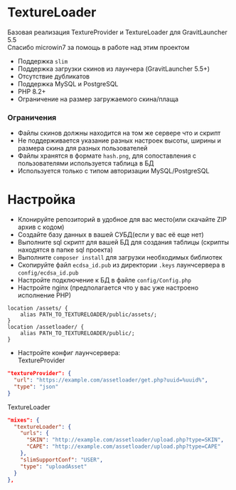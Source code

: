 # TextureLoader

Базовая реализация TextureProvider и TextureLoader для GravitLauncher 5.5  
Спасибо microwin7 за помощь в работе над этим проектом  

- Поддержка `slim`
- Поддержка загрузки скинов из лаунчера (GravitLauncher 5.5+)
- Отсутствие дубликатов
- Поддержка MySQL и PostgreSQL
- PHP 8.2+
- Ограничение на размер загружаемого скина/плаща

### Ограничения

- Файлы скинов должны находится на том же сервере что и скрипт
- Не поддерживается указание разных настроек высоты, ширины и размера скина для разных пользователей
- Файлы хранятся в формате `hash.png`, для сопоставления с пользователями используется таблица в БД
- Используется только с типом авторизации MySQL/PostgreSQL

# Настройка

- Клонируйте репозиторий в удобное для вас место(или скачайте ZIP архив с кодом)
- Создайте базу данных в вашей СУБД(если у вас её еще нет)
- Выполните sql скрипт для вашей БД для создания таблицы (скрипты находятся в папке sql проекта)
- Выполните `composer install` для загрузки необходимых библиотек
- Скопируйте файл `ecdsa_id.pub` из директории `.keys` лаунчсервера в `config/ecdsa_id.pub`
- Настройте подключение к БД в файле `config/Config.php`
- Настройте nginx (предполагается что у вас уже настроено исполнение PHP)
```nginx
location /assets/ {
    alias PATH_TO_TEXTURELOADER/public/assets/;
}
location /assetloader/ {
    alias PATH_TO_TEXTURELOADER/public/;
}
```
- Настройте конфиг лаунчсервера:  
TextureProvider
```json
"textureProvider": {
  "url": "https://example.com/assetloader/get.php?uuid=%uuid%",
  "type": "json"
}
```
TextureLoader
```json
"mixes": {
  "textureLoader": {
    "urls": {
      "SKIN": "http://example.com/assetloader/upload.php?type=SKIN",
      "CAPE": "http://example.com/assetloader/upload.php?type=CAPE"
    },
    "slimSupportConf": "USER",
    "type": "uploadAsset"
  }
},
```
